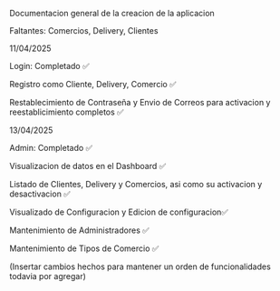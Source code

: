 Documentacion general de la creacion de la aplicacion

Faltantes: Comercios, Delivery, Clientes

11/04/2025

Login: Completado ✅

Registro como Cliente, Delivery, Comercio ✅ 

Restablecimiento de Contraseña y Envio de Correos para activacion y reestablicimiento completos ✅

13/04/2025

Admin: Completado ✅

Visualizacion de datos en el Dashboard ✅

Listado de Clientes, Delivery y Comercios, asi como su activacion y desactivacion ✅

Visualizado de Configuracion y Edicion de configuracion✅

Mantenimiento de Administradores ✅

Mantenimiento de Tipos de Comercio ✅



(Insertar cambios hechos para mantener un orden de funcionalidades todavia por agregar)

